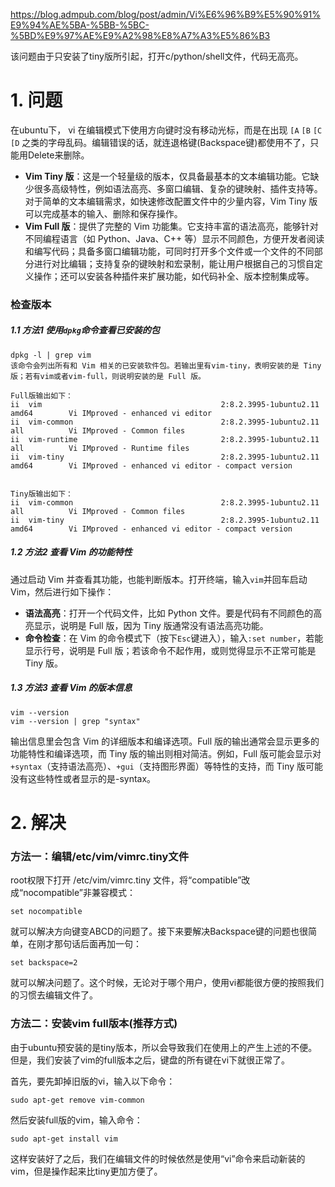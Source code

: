 

https://blog.admpub.com/blog/post/admin/Vi%E6%96%B9%E5%90%91%E9%94%AE%5BA-%5BB-%5BC-%5BD%E9%97%AE%E9%A2%98%E8%A7%A3%E5%86%B3



该问题由于只安装了tiny版所引起，打开c/python/shell文件，代码无高亮。


# 1. 问题

在ubuntu下， vi 在编辑模式下使用方向键时没有移动光标，而是在出现 `[A` `[B` `[C` `[D` 之类的字母乱码。编辑错误的话，就连退格键(Backspace键)都使用不了，只能用Delete来删除。

- **Vim Tiny 版**：这是一个轻量级的版本，仅具备最基本的文本编辑功能。它缺少很多高级特性，例如语法高亮、多窗口编辑、复杂的键映射、插件支持等。对于简单的文本编辑需求，如快速修改配置文件中的少量内容，Vim Tiny 版可以完成基本的输入、删除和保存操作。
- **Vim Full 版**：提供了完整的 Vim 功能集。它支持丰富的语法高亮，能够针对不同编程语言（如 Python、Java、C++ 等）显示不同颜色，方便开发者阅读和编写代码；具备多窗口编辑功能，可同时打开多个文件或一个文件的不同部分进行对比编辑；支持复杂的键映射和宏录制，能让用户根据自己的习惯自定义操作；还可以安装各种插件来扩展功能，如代码补全、版本控制集成等。



### 检查版本

##### 1.1  方法1 使用`dpkg`命令查看已安装的包

```shell
dpkg -l | grep vim
该命令会列出所有和 Vim 相关的已安装软件包。若输出里有vim-tiny，表明安装的是 Tiny 版；若有vim或者vim-full，则说明安装的是 Full 版。

Full版输出如下：
ii  vim                                        2:8.2.3995-1ubuntu2.11                  amd64        Vi IMproved - enhanced vi editor
ii  vim-common                                 2:8.2.3995-1ubuntu2.11                  all          Vi IMproved - Common files
ii  vim-runtime                                2:8.2.3995-1ubuntu2.11                  all          Vi IMproved - Runtime files
ii  vim-tiny                                   2:8.2.3995-1ubuntu2.11                  amd64        Vi IMproved - enhanced vi editor - compact version


Tiny版输出如下：
ii  vim-common                                 2:8.2.3995-1ubuntu2.11                  all          Vi IMproved - Common files
ii  vim-tiny                                   2:8.2.3995-1ubuntu2.11                  amd64        Vi IMproved - enhanced vi editor - compact version
```



##### 1.2  方法2 查看 Vim 的功能特性

通过启动 Vim 并查看其功能，也能判断版本。打开终端，输入`vim`并回车启动 Vim，然后进行如下操作：

- **语法高亮**：打开一个代码文件，比如 Python 文件。要是代码有不同颜色的高亮显示，说明是 Full 版，因为 Tiny 版通常没有语法高亮功能。
- **命令检查**：在 Vim 的命令模式下（按下`Esc`键进入），输入`:set number`，若能显示行号，说明是 Full 版；若该命令不起作用，或则觉得显示不正常可能是 Tiny 版。

##### 1.3  方法3 查看 Vim 的版本信息

```
vim --version
vim --version | grep "syntax"
```

输出信息里会包含 Vim 的详细版本和编译选项。Full 版的输出通常会显示更多的功能特性和编译选项，而 Tiny 版的输出则相对简洁。例如，Full 版可能会显示对`+syntax`（支持语法高亮）、`+gui`（支持图形界面）等特性的支持，而 Tiny 版可能没有这些特性或者显示的是-syntax。

# 2. 解决

### 方法一：编辑/etc/vim/vimrc.tiny文件

root权限下打开 /etc/vim/vimrc.tiny 文件，将“compatible”改成“nocompatible”非兼容模式：

```
set nocompatible
```

就可以解决方向键变ABCD的问题了。接下来要解决Backspace键的问题也很简单，在刚才那句话后面再加一句：

```
set backspace=2
```

就可以解决问题了。这个时候，无论对于哪个用户，使用vi都能很方便的按照我们的习惯去编辑文件了。



### 方法二：安装vim full版本(推荐方式)

由于ubuntu预安装的是tiny版本，所以会导致我们在使用上的产生上述的不便。但是，我们安装了vim的full版本之后，键盘的所有键在vi下就很正常了。

首先，要先卸掉旧版的vi，输入以下命令：

```
sudo apt-get remove vim-common
```

然后安装full版的vim，输入命令：

```
sudo apt-get install vim
```

这样安装好了之后，我们在编辑文件的时候依然是使用“vi”命令来启动新装的vim，但是操作起来比tiny更加方便了。